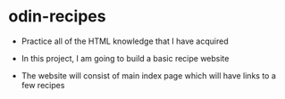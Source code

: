 # odin-recipes

* Practice all of the HTML knowledge that I have acquired

* In this project, I am going to build a basic recipe website

* The website will consist of main index page which will have links to a few recipes